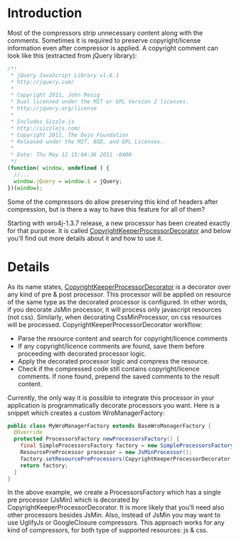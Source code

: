 # Introduction
Most of the compressors strip unnecessary content along with the comments. Sometimes it is required to preserve copyright/license information even after compressor is applied. A copyright comment can look like this (extracted from jQuery library):

```js
/*!
 * jQuery JavaScript Library v1.6.1
 * http://jquery.com/
 *
 * Copyright 2011, John Resig
 * Dual licensed under the MIT or GPL Version 2 licenses.
 * http://jquery.org/license
 *
 * Includes Sizzle.js
 * http://sizzlejs.com/
 * Copyright 2011, The Dojo Foundation
 * Released under the MIT, BSD, and GPL Licenses.
 *
 * Date: Thu May 12 15:04:36 2011 -0400
 */
(function( window, undefined ) {
  //... 
  window.jQuery = window.$ = jQuery;
})(window);
```

Some of the compressors do allow preserving this kind of headers after compression, but is there a way to have this feature for all of them?

Starting with wro4j-1.3.7 release, a new processor has been created exactly for that purpose. It is called [CopyrightKeeperProcessorDecorator](https://github.com/wro4j/wro4j/blob/v1.3.7/wro4j-core/src/main/java/ro/isdc/wro/model/resource/processor/impl/CopyrightKeeperProcessorDecorator.java) and below you'll find out more details about it and how to use it.

# Details 
As its name states, [CopyrightKeeperProcessorDecorator](https://github.com/wro4j/wro4j/blob/v1.3.7/wro4j-core/src/main/java/ro/isdc/wro/model/resource/processor/impl/CopyrightKeeperProcessorDecorator.java) is a decorator over any kind of pre & post processor. 
This processor will be applied on resource of the same type as the decorated processor is configured. In other words, if you decorate JsMin processor, it will process only javascript resources (not css). Similarly, when decorating CssMinProcessor, on css resources will be processed.
CopyrightKeeperProcessorDecorator workflow:
* Parse the resource content and search for copyright/licence comments
* If any copyright/licence comments are found, save them before proceeding with decorated processor logic.
* Apply the decorated processor logic and compress the resource.
* Check if the compressed code still contains copyright/licence comments. If none found, prepend the saved comments to the result content. 

  
  
Currently, the only way it is possible to integrate this processor in your application is programmatically decorate processors you want. Here is a snippet which creates a custom WroManagerFactory:

```java 
public class MyWroManagerFactory extends BaseWroManagerFactory { 
  @Override
  protected ProcessorsFactory newProcessorsFactory() {
    final SimpleProcessorsFactory factory = new SimpleProcessorsFactory();
    ResourcePreProcessor processor = new JsMinProcessor();
    factory.setResourcePreProcessors(CopyrightKeeperProcessorDecorator.decorate(processor);
    return factory;
  } 
}
```

In the above example, we create a ProcessorsFactory which has a single pre processor (JsMin) which is decorated by CopyrightKeeperProcessorDecorator. It is more likely that you'll need also other processors besides JsMin. Also, instead of JsMin you may want to use UglifyJs or GoogleClosure compressors. This approach works for any kind of compressors, for both type of supported resources: js & css.